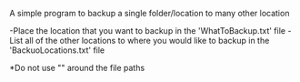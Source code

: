 A simple program to backup a single folder/location to many other location

-Place the location that you want to backup in the 'WhatToBackup.txt' file
-List all of the other locations to where you would like to backup in the 'BackuoLocations.txt' file

*Do not use "" around the file paths
